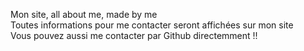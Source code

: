 Mon site, all about me, made by me      
Toutes informations pour me contacter seront affichées sur mon site       
Vous pouvez aussi me contacter par Github directemment !!      
